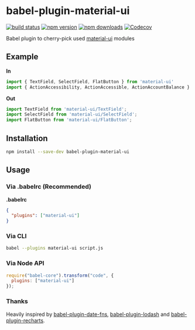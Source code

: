 # babel-plugin-material-ui


[![build status](https://img.shields.io/travis/umidbekkarimov/babel-plugin-material-ui/master.svg?style=flat-square)](https://travis-ci.org/umidbekkarimov/babel-plugin-material-ui)
[![npm version](https://img.shields.io/npm/v/babel-plugin-material-ui.svg?style=flat-square)](https://www.npmjs.com/package/babel-plugin-material-ui)
[![npm downloads](https://img.shields.io/npm/dm/babel-plugin-material-ui.svg?style=flat-square)](https://www.npmjs.com/package/babel-plugin-material-ui)
[![Codecov](https://img.shields.io/codecov/c/github/codecov/babel-plugin-material-ui.svg?style=flat-square)](https://codecov.io/gh/umidbekkarimov/babel-plugin-material-ui)

Babel plugin to cherry-pick used [material-ui](http://www.material-ui.com) modules 

## Example

**In**

```javascript
import { TextField, SelectField, FlatButton } from 'material-ui'
import { ActionAccessibility, ActionAccessible, ActionAccountBalance } from 'material-ui/svg-icons'
```

**Out**

```javascript
import TextField from 'material-ui/TextField';
import SelectField from 'material-ui/SelectField';
import FlatButton from 'material-ui/FlatButton';

```

## Installation

```bash
npm install --save-dev babel-plugin-material-ui
```

## Usage

### **Via .babelrc (Recommended)**

**.babelrc**

```json
{
  "plugins": ["material-ui"]
}
```

### Via CLI

```bash
babel --plugins material-ui script.js
```

### **Via Node API**

```javascript
require("babel-core").transform("code", {
  plugins: ["material-ui"]
});
```

### Thanks

Heavily inspired by [babel-plugin-date-fns](https://github.com/date-fns/babel-plugin-date-fns), [babel-plugin-lodash](https://github.com/lodash/babel-plugin-lodash) and [babel-plugin-recharts](https://github.com/recharts/babel-plugin-recharts).
